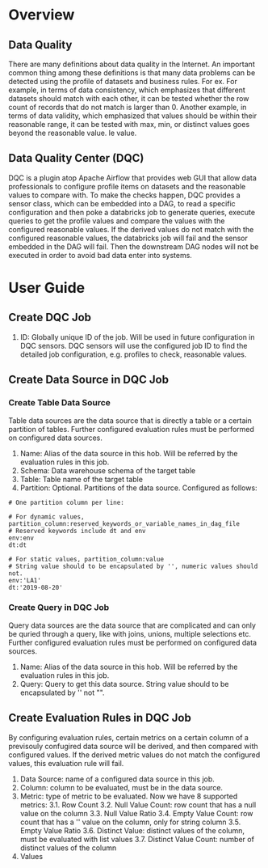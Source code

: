 # Overview 
## Data Quality 
There are many definitions about data quality in the Internet. An important common thing among these definitions is that many data problems can be detected using the profile of datasets and business rules. For ex. For example, in terms of data consistency, which emphasizes that different datasets should match with each other, it can be tested whether the row count of records that do not match is larger than 0. Another example, in terms of data validity, which emphasized that values should be within their reasonable range, it can be tested with max, min, or distinct values goes beyond the reasonable value. le value.  

## Data Quality Center (DQC) 
DQC is a plugin atop Apache Airflow that provides web GUI that allow data professionals to configure profile items on datasets and the reasonable values to compare with. To make the checks happen, DQC provides a sensor class, which can be embedded into a DAG, to read a specific configuration and then poke a databricks job to generate queries, execute queries to get the profile values and compare the values with the configured reasonable values. If the derived values do not match with the configured reasonable values, the databricks job will fail and the sensor embedded in the DAG will fail. Then the downstream DAG nodes will not be executed in order to avoid bad data enter into systems. 
 
# User Guide 
## Create DQC Job 
1. ID: Globally unique ID of the job. Will be used in future configuration in DQC sensors. DQC sensors will use the configured job ID to find the detailed job configuration, e.g. profiles to check, reasonable values. 
## Create Data Source in DQC Job 
### Create Table Data Source 
Table data sources are the data source that is directly a table or a certain partition of tables. Further configured evaluation rules must be performed on configured data sources. 
1. Name: Alias of the data source in this hob. Will be referred by the evaluation rules in this job. 
2. Schema: Data warehouse schema of the target table 
3. Table: Table name of the target table 
4. Partition: Optional. Partitions of the data source. Configured as follows:
```
# One partition column per line:

# For dynamic values, partition_column:reserved_keywords_or_variable_names_in_dag_file
# Reserved keywords include dt and env
env:env
dt:dt

# For static values, partition_column:value
# String value should to be encapsulated by '', numeric values should not.
env:'LA1'
dt:'2019-08-20'
```

### Create Query in DQC Job 
Query data sources are the data source that are complicated and can only be quried through a query, like with joins, unions, multiple selections etc. Further configured evaluation rules must be performed on configured data sources. 
1. Name: Alias of the data source  in this hob. Will be referred by the evaluation rules in this job. 
2. Query: Query to get this data source. String value should to be encapsulated by '' not "".

## Create Evaluation Rules in DQC Job
By configuring evaluation rules, certain metrics on a certain column of a previsouly confugired data source will be derived, and then compared with configured values. If the derived metric values do not match the configured values, this evaluation rule will fail. 
1. Data Source: name of a configured data source in this job. 
2. Column: column to be evaluated, must be in the data source.
3. Metric: type of metric to be evaluated. Now we have 8 supported metrics:
3.1. Row Count
3.2. Null Value Count: row count that has a null value on the column
3.3. Null Value Ratio
3.4. Empty Value Count: row count that has a '' value on the column, only for string column
3.5. Empty Value Ratio
3.6. Distinct Value: distinct values of the column, must be evaluated with list values
3.7. Distinct Value Count: number of distinct values of the column
4. Values
